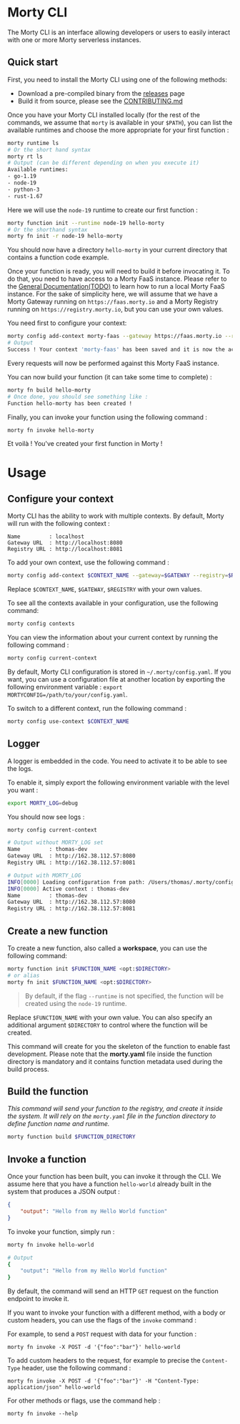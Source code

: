 # Morty CLI

The Morty CLI is an interface allowing developers or users to easily interact with one or more Morty serverless instances.

## Quick start

First, you need to install the Morty CLI using one of the following methods:

- Download a pre-compiled binary from the [releases](https://github.com/polyxia-org/morty-cli/releases) page
- Build it from source, please see the [CONTRIBUTING.md](./CONTRIBUTING.md#compile-from-source)

Once you have your Morty CLI installed locally (for the rest of the commands, we assume that `morty` is available in your `$PATH`), you can list the available runtimes and choose the more appropriate for your first function : 

```bash
morty runtime ls
# Or the short hand syntax
morty rt ls
# Output (can be different depending on when you execute it)
Available runtimes:
- go-1.19
- node-19
- python-3
- rust-1.67
```

Here we will use the `node-19` runtime to create our first function : 

```bash
morty function init --runtime node-19 hello-morty
# Or the shorthand syntax
morty fn init -r node-19 hello-morty
```

You should now have a directory `hello-morty` in your current directory that contains a function code example. 

Once your function is ready, you will need to build it before invocating it. To do that, you need to have access to a Morty FaaS instance. Please refer to the [General Documentation(TODO)](#) to learn how to run a local Morty FaaS instance. For the sake of simplicity here, we will assume that we have a Morty Gateway running on `https://faas.morty.io` and a Morty Registry running on `https://registry.morty.io`, but you can use your own values.

You need first to configure your context: 

```bash
morty config add-context morty-faas --gateway https://faas.morty.io --registry https://registry.morty.io
# Output
Success ! Your context 'morty-faas' has been saved and it is now the active context.
```

Every requests will now be performed against this Morty FaaS instance.

You can now build your function (it can take some time to complete) :

```bash
morty fn build hello-morty
# Once done, you should see something like : 
Function hello-morty has been created !
```

Finally, you can invoke your function using the following command : 
```bash
morty fn invoke hello-morty
```

Et voilà ! You've created your first function in Morty !

# Usage

## Configure your context

Morty CLI has the ability to work with multiple contexts. By default, Morty will run with the following context :

```
Name         : localhost
Gateway URL  : http://localhost:8080
Registry URL : http://localhost:8081
```

To add your own context, use the following command :

```bash
morty config add-context $CONTEXT_NAME --gateway=$GATEWAY --registry=$REGISTRY
```

Replace `$CONTEXT_NAME`, `$GATEWAY`, `$REGISTRY` with your own values.

To see all the contexts available in your configuration, use the following command:

```bash
morty config contexts
```

You can view the information about your current context by running the following command :

```bash
morty config current-context
```

By default, Morty CLI configuration is stored in `~/.morty/config.yaml`. If you want, you can use a configuration file at another location by exporting the following environment variable : `export MORTYCONFIG=/path/to/your/config.yaml`.

To switch to a different context, run the following command :

```bash
morty config use-context $CONTEXT_NAME
```

## Logger

A logger is embedded in the code. You need to activate it to be able to see the logs.

To enable it, simply export the following environment variable with the level you want :

```bash
export MORTY_LOG=debug
```

You should now see logs :

```bash
morty config current-context

# Output without MORTY_LOG set
Name         : thomas-dev
Gateway URL  : http://162.38.112.57:8080
Registry URL : http://162.38.112.57:8081

# Output with MORTY_LOG
INFO[0000] Loading configuration from path: /Users/thomas/.morty/config.yaml
INFO[0000] Active context : thomas-dev
Name         : thomas-dev
Gateway URL  : http://162.38.112.57:8080
Registry URL : http://162.38.112.57:8081
```

## Create a new function

To create a new function, also called a **workspace**, you can use the following command:

```bash
morty function init $FUNCTION_NAME <opt:$DIRECTORY>
# or alias
morty fn init $FUNCTION_NAME <opt:$DIRECTORY>
```

> By default, if the flag `--runtime` is not specified, the function will be created using the `node-19` runtime.

Replace `$FUNCTION_NAME` with your own value. You can also specify an additional argument `$DIRECTORY` to control where the function will be created.

This command will create for you the skeleton of the function to enable fast development. Please note that the **morty.yaml** file inside the function directory is mandatory and it contains function metadata used during the build process.

## Build the function

_This command will send your function to the registry, and create it inside the system. It will rely on the `morty.yaml` file in the function directory to define function name and runtime._

```bash
morty function build $FUNCTION_DIRECTORY
```

## Invoke a function

Once your function has been built, you can invoke it through the CLI. We assume here that you have a function `hello-world` already built in the system that produces a JSON output :
```json
{
    "output": "Hello from my Hello World function"
}
```

To invoke your function, simply run : 

```bash
morty fn invoke hello-world

# Output
{
    "output": "Hello from my Hello World function"
}
```

By default, the command will send an HTTP `GET` request on the function endpoint to invoke it.

If you want to invoke your function with a different method, with a body or custom headers, you can use the flags of the `invoke` command :

For example, to send a `POST` request with data for your function : 

```
morty fn invoke -X POST -d '{"foo":"bar"}' hello-world
```

To add custom headers to the request, for example to precise the `Content-Type` header, use the following command : 

```
morty fn invoke -X POST -d '{"foo":"bar"}' -H "Content-Type: application/json" hello-world
```

For other methods or flags, use the command help : 

```
morty fn invoke --help
```

